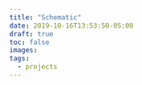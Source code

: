 ```yaml
---
title: "Schematic"
date: 2019-10-16T13:53:50-05:00
draft: true
toc: false
images:
tags: 
  - projects
---
```



